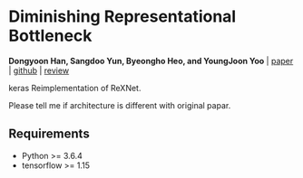 # Diminishing Representational Bottleneck 
**Dongyoon Han, Sangdoo Yun, Byeongho Heo, and YoungJoon Yoo** | [paper](./docs/Diminishing%20Representational%20Bottleneck.pdf) | [github](https://github.com/clovaai/rexnet) | [review](https://aut0visi0n.tistory.com/23)

keras Reimplementation of ReXNet.

Please tell me if architecture is different with original papar.

## Requirements

- Python >= 3.6.4
- tensorflow >= 1.15



